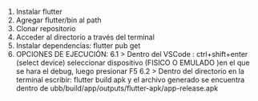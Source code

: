 1.  Instalar flutter 
2.  Agregar flutter/bin al path
3.  Clonar repositorio
4.  Acceder al directorio a través del terminal
5.  Instalar dependencias: flutter pub get
6.  OPCIONES DE EJECUCIÓN: 
            6.1 > Dentro del VSCode : ctrl+shift+enter (select device) seleccionar dispositivo (FISICO O EMULADO )en el que se hara el debug, luego presionar F5
            6.2 > Dentro del directorio en la terminal escribir: flutter build apk y el archivo generado se encuentra dentro de 
            ubb/build/app/outputs/flutter-apk/app-release.apk
